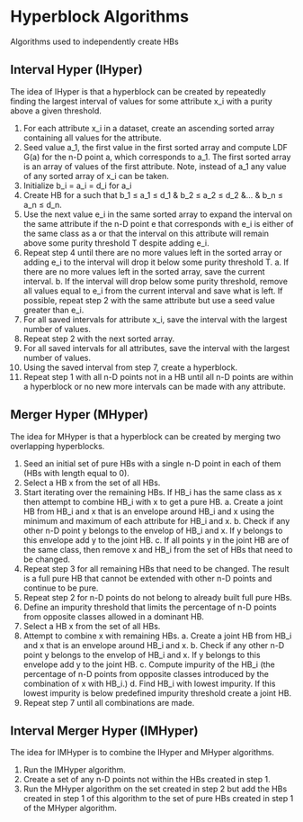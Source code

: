 # Hyperblock Algorithms

Algorithms used to independently create HBs

## Interval Hyper (IHyper)

The idea of IHyper is that a hyperblock can be created by repeatedly finding the largest interval of values for some attribute x_i with a purity above a given threshold.

1) For each attribute x_i in a dataset, create an ascending sorted array containing all values for the attribute.
2) Seed value a_1, the first value in the first sorted array and compute LDF G(a) for the n-D point a, which corresponds to a_1. The first sorted array is an array of values of the first attribute. Note, instead of a_1 any value of any sorted array of x_i can be taken.
3) Initialize b_i = a_i = d_i for a_i
4) Create HB for a such that
   b_1 ≤ a_1 ≤ d_1 & b_2 ≤ a_2 ≤ d_2 &... & b_n ≤ a_n ≤ d_n.
5) Use the next value e_i in the same sorted array to expand the interval on the same attribute if the n-D point e that corresponds with e_i is either of the same class as a or that the interval on this attribute will remain above some purity threshold T despite adding e_i.
6) Repeat step 4 until there are no more values left in the sorted array or adding e_i to the interval will drop it below some purity threshold T.
  a. If there are no more values left in the sorted array, save the current interval.
  b. If the interval will drop below some purity threshold, remove all values equal to e_i from the current interval and save what is left. If possible, repeat step 2 with the same attribute but use a seed value greater than e_i.
7) For all saved intervals for attribute x_i, save the interval with the largest number of values.
8) Repeat step 2 with the next sorted array.
9) For all saved intervals for all attributes, save the interval with the largest number of values.
10) Using the saved interval from step 7, create a hyperblock.
11) Repeat step 1 with all n-D points not in a HB until all n-D points are within a hyperblock or no new more intervals can be made with any attribute.

## Merger Hyper (MHyper)

The idea for MHyper is that a hyperblock can be created by merging two overlapping hyperblocks.

1) Seed an initial set of pure HBs with a single n-D point in each of them (HBs with length equal to 0).
2) Select a HB x from the set of all HBs.
3) Start iterating over the remaining HBs. If HB_i has the same class as x then attempt to combine HB_i with x to get a pure HB.
  a. Create a joint HB from HB_i and x that is an envelope around HB_i and x using the minimum and maximum of each attribute for HB_i and x.
  b. Check if any other n-D point y belongs to the envelop of HB_i and x. If y belongs to this envelope add y to the joint HB.
  c. If all points y in the joint HB are of the same class, then remove x and HB_i from the set of HBs that need to be changed.
4) Repeat step 3 for all remaining HBs that need to be changed. The result is a full pure HB that cannot be extended with other n-D points and continue to be pure.
5) Repeat step 2 for n-D points do not belong to already built full pure HBs.
6) Define an impurity threshold that limits the percentage of n-D points from opposite classes allowed in a dominant HB.
7) Select a HB x from the set of all HBs.
8) Attempt to combine x with remaining HBs.
  a. Create a joint HB from HB_i and x that is an envelope around HB_i and x.
  b. Check if any other n-D point y belongs to the envelop of HB_i and x. If y belongs to this envelope add y to the joint HB.
  c. Compute impurity of the HB_i (the percentage of n-D points from opposite classes introduced by the combination of x with HB_i.)
  d. Find HB_i with lowest impurity. If this lowest impurity is below predefined impurity threshold create a joint HB.
9) Repeat step 7 until all combinations are made.

## Interval Merger Hyper (IMHyper)

The idea for IMHyper is to combine the IHyper and MHyper algorithms.

1) Run the IMHyper algorithm.
2) Create a set of any n-D points not within the HBs created in step 1.
3) Run the MHyper algorithm on the set created in step 2 but add the HBs created in step 1 of this algorithm to the set of pure HBs created in step 1 of the MHyper algorithm.
